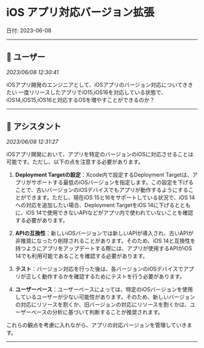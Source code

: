 # iOS アプリ対応バージョン拡張

日付: 2023-06-08

---

## 👤 ユーザー
*2023/06/08 12:30:41*

iOSアプリ開発のエンジニアとして、iOSアプリのバージョン対応についてききたい
一度リリースしたアプリでiO15,iOS16を対応している状態で、iOS14,iOS15,iOS16と対応するOSを増やすことができるのか？

---

## 🤖 アシスタント
*2023/06/08 12:31:27*

iOSアプリ開発において、アプリを特定のバージョンのiOSに対応させることは可能です。ただし、以下の点を注意する必要があります。

1. **Deployment Targetの設定**：Xcode内で設定するDeployment Targetは、アプリがサポートする最低のiOSバージョンを指定します。この設定を下げることで、古いバージョンのiOSデバイスでもアプリが動作するようにすることができます。ただし、現在iOS 15と16をサポートしている状況で、iOS 14への対応を追加したい場合、Deployment TargetをiOS 14に下げるとともに、iOS 14で使用できないAPIなどがアプリ内で使われていないことを確認する必要があります。

2. **APIの互換性**：新しいiOSバージョンでは新しいAPIが導入され、古いAPIが非推奨になったり削除されることがあります。そのため、iOS 14と互換性を持つようにアプリをアップデートする際には、アプリが使用するAPIがiOS 14でも利用可能であることを確認する必要があります。

3. **テスト**：バージョン対応を行った後は、各バージョンのiOSデバイスでアプリが正しく動作するかを確認するためにテストを行う必要があります。

4. **ユーザーベース**：ユーザーベースによっては、特定のiOSバージョンを使用しているユーザーが少ない可能性があります。そのため、新しいバージョンの対応にリソースを割くか、旧バージョンの対応にリソースを割くかは、ユーザーベースの分析に基づいて判断することが推奨されます。

これらの観点を考慮に入れながら、アプリの対応バージョンを管理していきます。

---
